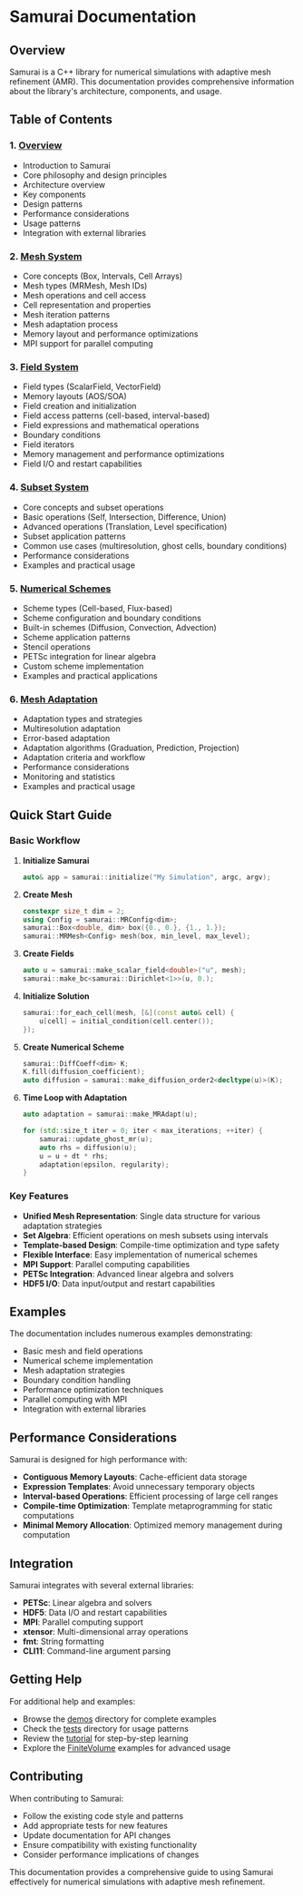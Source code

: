 # Samurai Documentation

## Overview

Samurai is a C++ library for numerical simulations with adaptive mesh refinement (AMR). This documentation provides comprehensive information about the library's architecture, components, and usage.

## Table of Contents

### 1. [Overview](overview.md)
- Introduction to Samurai
- Core philosophy and design principles
- Architecture overview
- Key components
- Design patterns
- Performance considerations
- Usage patterns
- Integration with external libraries

### 2. [Mesh System](mesh_system.md)
- Core concepts (Box, Intervals, Cell Arrays)
- Mesh types (MRMesh, Mesh IDs)
- Mesh operations and cell access
- Cell representation and properties
- Mesh iteration patterns
- Mesh adaptation process
- Memory layout and performance optimizations
- MPI support for parallel computing

### 3. [Field System](field_system.md)
- Field types (ScalarField, VectorField)
- Memory layouts (AOS/SOA)
- Field creation and initialization
- Field access patterns (cell-based, interval-based)
- Field expressions and mathematical operations
- Boundary conditions
- Field iterators
- Memory management and performance optimizations
- Field I/O and restart capabilities

### 4. [Subset System](subset_system.md)
- Core concepts and subset operations
- Basic operations (Self, Intersection, Difference, Union)
- Advanced operations (Translation, Level specification)
- Subset application patterns
- Common use cases (multiresolution, ghost cells, boundary conditions)
- Performance considerations
- Examples and practical usage

### 5. [Numerical Schemes](numerical_schemes.md)
- Scheme types (Cell-based, Flux-based)
- Scheme configuration and boundary conditions
- Built-in schemes (Diffusion, Convection, Advection)
- Scheme application patterns
- Stencil operations
- PETSc integration for linear algebra
- Custom scheme implementation
- Examples and practical applications

### 6. [Mesh Adaptation](adaptation.md)
- Adaptation types and strategies
- Multiresolution adaptation
- Error-based adaptation
- Adaptation algorithms (Graduation, Prediction, Projection)
- Adaptation criteria and workflow
- Performance considerations
- Monitoring and statistics
- Examples and practical usage

## Quick Start Guide

### Basic Workflow

1. **Initialize Samurai**
   ```cpp
   auto& app = samurai::initialize("My Simulation", argc, argv);
   ```

2. **Create Mesh**
   ```cpp
   constexpr size_t dim = 2;
   using Config = samurai::MRConfig<dim>;
   samurai::Box<double, dim> box({0., 0.}, {1., 1.});
   samurai::MRMesh<Config> mesh(box, min_level, max_level);
   ```

3. **Create Fields**
   ```cpp
   auto u = samurai::make_scalar_field<double>("u", mesh);
   samurai::make_bc<samurai::Dirichlet<1>>(u, 0.);
   ```

4. **Initialize Solution**
   ```cpp
   samurai::for_each_cell(mesh, [&](const auto& cell) {
       u[cell] = initial_condition(cell.center());
   });
   ```

5. **Create Numerical Scheme**
   ```cpp
   samurai::DiffCoeff<dim> K;
   K.fill(diffusion_coefficient);
   auto diffusion = samurai::make_diffusion_order2<decltype(u)>(K);
   ```

6. **Time Loop with Adaptation**
   ```cpp
   auto adaptation = samurai::make_MRAdapt(u);
   
   for (std::size_t iter = 0; iter < max_iterations; ++iter) {
       samurai::update_ghost_mr(u);
       auto rhs = diffusion(u);
       u = u + dt * rhs;
       adaptation(epsilon, regularity);
   }
   ```

### Key Features

- **Unified Mesh Representation**: Single data structure for various adaptation strategies
- **Set Algebra**: Efficient operations on mesh subsets using intervals
- **Template-based Design**: Compile-time optimization and type safety
- **Flexible Interface**: Easy implementation of numerical schemes
- **MPI Support**: Parallel computing capabilities
- **PETSc Integration**: Advanced linear algebra and solvers
- **HDF5 I/O**: Data input/output and restart capabilities

## Examples

The documentation includes numerous examples demonstrating:

- Basic mesh and field operations
- Numerical scheme implementation
- Mesh adaptation strategies
- Boundary condition handling
- Performance optimization techniques
- Parallel computing with MPI
- Integration with external libraries

## Performance Considerations

Samurai is designed for high performance with:

- **Contiguous Memory Layouts**: Cache-efficient data storage
- **Expression Templates**: Avoid unnecessary temporary objects
- **Interval-based Operations**: Efficient processing of large cell ranges
- **Compile-time Optimization**: Template metaprogramming for static computations
- **Minimal Memory Allocation**: Optimized memory management during computation

## Integration

Samurai integrates with several external libraries:

- **PETSc**: Linear algebra and solvers
- **HDF5**: Data I/O and restart capabilities
- **MPI**: Parallel computing support
- **xtensor**: Multi-dimensional array operations
- **fmt**: String formatting
- **CLI11**: Command-line argument parsing

## Getting Help

For additional help and examples:

- Browse the [demos](../demos/) directory for complete examples
- Check the [tests](../tests/) directory for usage patterns
- Review the [tutorial](../demos/tutorial/) for step-by-step learning
- Explore the [FiniteVolume](../demos/FiniteVolume/) examples for advanced usage

## Contributing

When contributing to Samurai:

- Follow the existing code style and patterns
- Add appropriate tests for new features
- Update documentation for API changes
- Ensure compatibility with existing functionality
- Consider performance implications of changes

This documentation provides a comprehensive guide to using Samurai effectively for numerical simulations with adaptive mesh refinement. 